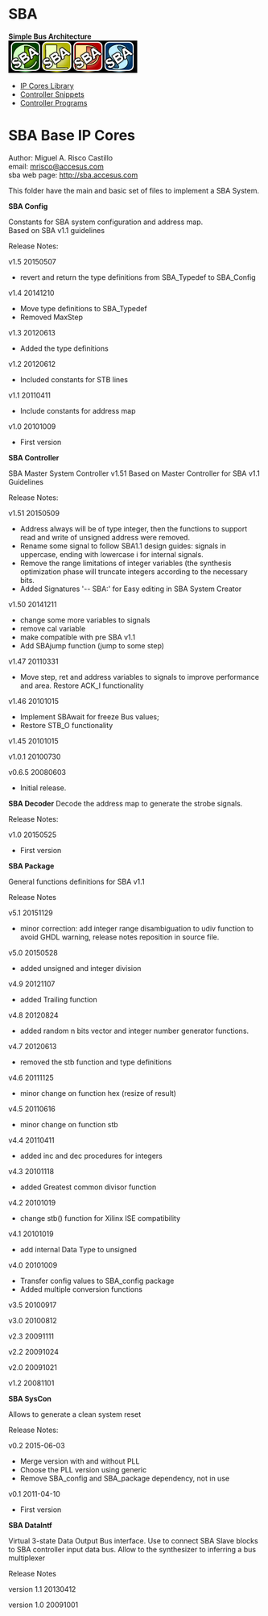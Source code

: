 # SBA
**Simple Bus Architecture**  
![](image.png) 

+ [IP Cores Library](http://sbalibrary.accesus.com)
+ [Controller Snippets](http://sbasnippets.accesus.com)
+ [Controller Programs](http://sbaprograms.accesus.com)


# **SBA Base IP Cores**

Author: Miguel A. Risco Castillo  
email: mrisco@accesus.com  
sba web page: http://sba.accesus.com  

This folder have the main and basic set of files to implement a SBA System.  

**SBA Config**  

 Constants for SBA system configuration and address map.  
 Based on SBA v1.1 guidelines  

 Release Notes:

v1.5 20150507
* revert and return the type definitions from SBA_Typedef to SBA_Config

v1.4 20141210
* Move type definitions to SBA_Typedef
* Removed MaxStep

v1.3 20120613
* Added the type definitions

v1.2 20120612
* Included constants for STB lines

v1.1 20110411
* Include constants for address map

v1.0 20101009
* First version

**SBA Controller**  

 SBA Master System Controller v1.51
 Based on Master Controller for SBA v1.1 Guidelines  

 Release Notes:

v1.51 20150509
* Address always will be of type integer, then the functions to support
  read and write of unsigned address were removed.
* Rename some signal to follow SBA1.1 design guides:
  signals in uppercase, ending with lowercase i for internal signals.
* Remove the range limitations of integer variables (the synthesis
  optimization phase will truncate integers according to the necessary bits.
* Added Signatures '-- SBA:' for Easy editing in SBA System Creator

v1.50 20141211
* change some more variables to signals
* remove cal variable
* make compatible with pre SBA v1.1
* Add SBAjump function (jump to some step)

v1.47 20110331
* Move step, ret and address variables to signals to improve performance and area. Restore ACK_I functionality

v1.46 20101015
* Implement SBAwait for freeze Bus values;
* Restore STB_O functionality

v1.45 20101015

v1.0.1 20100730

v0.6.5 20080603
* Initial release.

**SBA Decoder**
Decode the address map to generate the strobe signals.  

Release Notes:

v1.0 20150525
* First version

**SBA Package**  

General functions definitions for SBA v1.1  

Release Notes

v5.1 20151129   
* minor correction: add integer range disambiguation to udiv function to avoid GHDL warning, release notes reposition in source file.

v5.0 20150528   
* added unsigned and integer division

v4.9 20121107   
* added Trailing function

v4.8 20120824   
* added random n bits vector and integer number generator functions.

v4.7 20120613   
* removed the stb function and type definitions

v4.6 20111125
* minor change on function hex (resize of result)

v4.5 20110616
* minor change on function stb

v4.4 20110411
* added inc and dec procedures for integers

v4.3 20101118
* added Greatest common divisor function

v4.2 20101019
* change stb() function for Xilinx ISE compatibility

v4.1 20101019
* add internal Data Type to unsigned

v4.0 20101009
* Transfer config values to SBA_config package
* Added multiple conversion functions

v3.5 20100917

v3.0 20100812

v2.3 20091111

v2.2 20091024

v2.0 20091021

v1.2 20081101

**SBA SysCon**  

Allows to generate a clean system reset

Release Notes:

v0.2 2015-06-03
* Merge version with and without PLL
* Choose the PLL version using generic
* Remove SBA_config and SBA_package dependency, not in use

v0.1 2011-04-10
* First version

**SBA DataIntf**  

Virtual 3-state Data Output Bus interface. 
Use to connect SBA Slave blocks to SBA controller input data bus. 
Allow to the synthesizer to inferring a bus multiplexer

Release Notes
 
version 1.1 20130412

version 1.0 20091001
